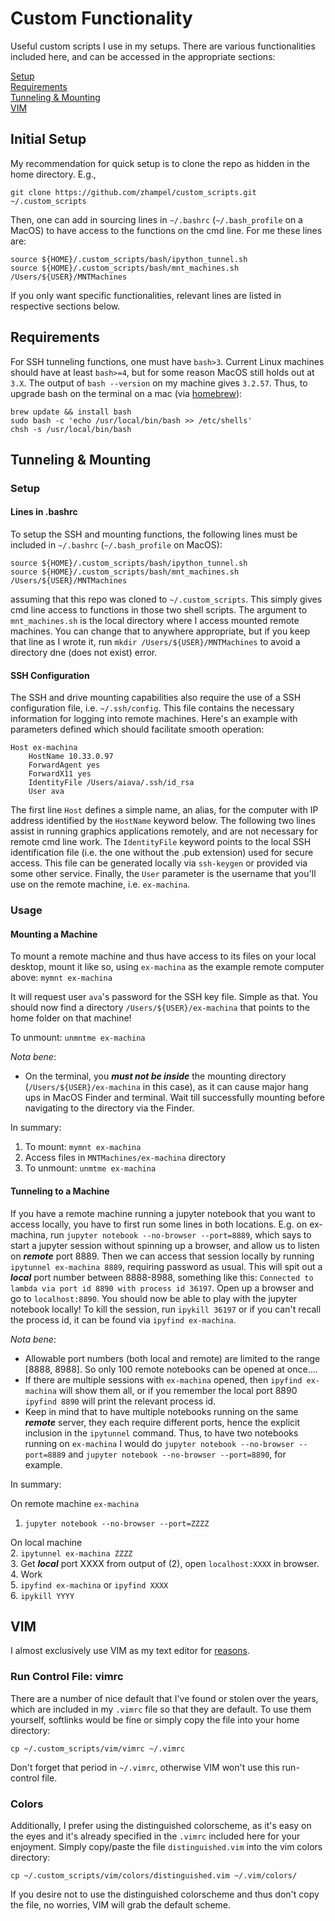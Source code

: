 # Custom Functionality
Useful custom scripts I use in my setups.
There are various functionalities included here, and can be accessed
in the appropriate sections:

[Setup](#initial-setup)  
[Requirements](#requirements)  
[Tunneling & Mounting](#tunneling-and-mounting)  
[VIM](#vim)


## Initial Setup
My recommendation for quick setup is to clone the repo as hidden in the home directory. E.g.,

`git clone https://github.com/zhampel/custom_scripts.git ~/.custom_scripts`

Then, one can add in sourcing lines in `~/.bashrc` (`~/.bash_profile` on a MacOS)
to have access to the functions on the cmd line.
For me these lines are:

```
source ${HOME}/.custom_scripts/bash/ipython_tunnel.sh
source ${HOME}/.custom_scripts/bash/mnt_machines.sh /Users/${USER}/MNTMachines
```

If you only want specific functionalities, relevant lines are listed in respective sections below.


## Requirements

For SSH tunneling functions, one must have `bash>3`.
Current Linux machines should have at least `bash>=4`,
but for some reason MacOS still holds out at `3.X`.
The output of `bash --version` on my machine gives `3.2.57`.
Thus, to upgrade bash on the terminal on a mac 
(via [homebrew](https://brew.sh/)):

```
brew update && install bash
sudo bash -c 'echo /usr/local/bin/bash >> /etc/shells'
chsh -s /usr/local/bin/bash
```


## Tunneling & Mounting

### Setup

#### Lines in .bashrc
To setup the SSH and mounting functions, the following lines must be included
in `~/.bashrc` (`~/.bash_profile` on MacOS):

```
source ${HOME}/.custom_scripts/bash/ipython_tunnel.sh
source ${HOME}/.custom_scripts/bash/mnt_machines.sh /Users/${USER}/MNTMachines
```

assuming that this repo was cloned to `~/.custom_scripts`.
This simply gives cmd line access to functions in those two shell scripts.
The argument to `mnt_machines.sh` is the local directory where I access mounted
remote machines.
You can change that to anywhere appropriate, but if you keep that line as I wrote it,
run `mkdir /Users/${USER}/MNTMachines` to avoid a directory dne (does not exist) error.


#### SSH Configuration
The SSH and drive mounting capabilities also require the use of 
a SSH configuration file, i.e. `~/.ssh/config`.
This file contains the necessary information for logging into remote machines.
Here's an example with parameters defined which should facilitate smooth operation:

```
Host ex-machina
    HostName 10.33.0.97
    ForwardAgent yes
    ForwardX11 yes
    IdentityFile /Users/aiava/.ssh/id_rsa
    User ava
```

The first line `Host` defines a simple name, an alias, for the computer with
IP address identified by the `HostName` keyword below.
The following two lines assist in running graphics applications remotely,
and are not necessary for remote cmd line work.
The `IdentityFile` keyword points to the local SSH identification file (i.e. the one without the .pub extension) used for secure access.
This file can be generated locally via `ssh-keygen` or provided via some other service.
Finally, the `User` parameter is the username that you'll use on the remote machine, i.e. `ex-machina`.


### Usage

#### Mounting a Machine
To mount a remote machine and thus have access to its files on your local desktop,
mount it like so, using `ex-machina` as the example remote computer above: `mymnt ex-machina`

It will request user `ava`'s password for the SSH key file.
Simple as that.
You should now find a directory `/Users/${USER}/ex-machina` that points to the home folder on that machine!

To unmount: `unmntme ex-machina`

*Nota bene*:  
- On the terminal, you ***must not be inside*** the mounting directory (`/Users/${USER}/ex-machina` in this case),
as it can cause major hang ups in MacOS Finder and terminal.
Wait till successfully mounting before navigating to the directory via the Finder.

In summary:  
1. To mount: `mymnt ex-machina`  
2. Access files in `MNTMachines/ex-machina` directory  
3. To unmount: `unmtme ex-machina`


#### Tunneling to a Machine
If you have a remote machine running a jupyter notebook that you want to access locally,
you have to first run some lines in both locations.
E.g. on ex-machina, run `jupyter notebook --no-browser --port=8889`, which says
to start a jupyter session without spinning up a browser,
and allow us to listen on ***remote*** port 8889.
Then we can access that session locally by running `ipytunnel ex-machina 8889`, requiring password as usual.
This will spit out a ***local*** port number between 8888-8988, something like this:
`Connected to lambda via port id 8890 with process id 36197`.
Open up a browser and go to `localhost:8890`.
You should now be able to play with the jupyter notebook locally!
To kill the session, run `ipykill 36197` or if you can't recall the process id, 
it can be found via `ipyfind ex-machina`.

*Nota bene*: 
- Allowable port numbers (both local and remote) are limited to the range [8888, 8988].
So only 100 remote notebooks can be opened at once....  
- If there are multiple sessions with `ex-machina` opened, then `ipyfind ex-machina` will show them all, 
or if you remember the local port 8890 `ipyfind 8890` will print the relevant process id.  
- Keep in mind that to have multiple notebooks running on the same ***remote*** server,
they each require different ports, hence the explicit inclusion in the `ipytunnel` command.
Thus, to have two notebooks running on `ex-machina` I would do `jupyter notebook --no-browser --port=8889`
and `jupyter notebook --no-browser --port=8890`, for example.

In summary:

On remote machine `ex-machina`  
1. `jupyter notebook --no-browser --port=ZZZZ`  

On local machine  
2. `ipytunnel ex-machina ZZZZ`  
3. Get ***local*** port XXXX from output of (2), open `localhost:XXXX` in browser.  
4. Work  
5. `ipyfind ex-machina` or `ipyfind XXXX`  
6. `ipykill YYYY`


## VIM

I almost exclusively use VIM as my text editor for 
[reasons](https://www.tecmint.com/reasons-to-learn-vi-vim-editor-in-linux/).

### Run Control File: vimrc
There are a number of nice default that I've found or stolen over the years,
which are included in my `.vimrc` file so that they are default.
To use them yourself, softlinks would be fine or simply copy the file into your home directory:

`cp ~/.custom_scripts/vim/vimrc ~/.vimrc`

Don't forget that period in `~/.vimrc`, otherwise VIM won't use this run-control file.

### Colors
Additionally, I prefer using the distinguished colorscheme, as it's easy on the eyes
and it's already specified in the `.vimrc` included here for your enjoyment.
Simply copy/paste the file `distinguished.vim` into the vim colors directory:

`cp ~/.custom_scripts/vim/colors/distinguished.vim ~/.vim/colors/`

If you desire not to use the distinguished colorscheme and thus don't copy the file, 
no worries, VIM will grab the default scheme.
